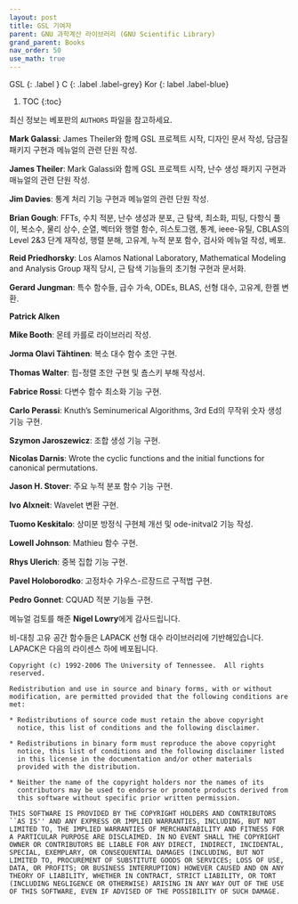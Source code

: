 ```yaml
---
layout: post
title: GSL 기여자
parent: GNU 과학계산 라이브러리 (GNU Scientific Library)
grand_parent: Books
nav_order: 50
use_math: true
---
```


GSL
{: .label }
C
{: .label .label-grey}
Kor
{: label .label-blue}

1. TOC
{:toc}



최신 정보는 베포판의  ``AUTHORS`` 파일을 참고하세요.

**Mark Galassi**: James Theiler와 함께 GSL 프로젝트 시작, 디자인 문서 작성, 담금질 패키지 구현과 메뉴얼의 관련 단원 작성.

**James Theiler**: Mark Galassi와 함께 GSL 프로젝트 시작, 난수 생성 패키지 구현과 매뉴얼의 관련 단원 작성.

**Jim Davies**: 통계 처리 기능 구현과 메뉴얼의 관련 단원 작성.

**Brian Gough**: FFTs, 수치 적분, 난수 생성과 분포, 근 탐색, 최소화, 피팅, 다항식 풀이, 복소수, 물리 상수, 순열, 벡터와 행렬 함수, 히스토그램, 통계, ieee-유틸, CBLAS의 Level 2&3 단계 재작성, 행렬 분해, 고유계, 누적 분포 함수, 검사와 메뉴얼 작성, 베포.

**Reid Priedhorsky**: Los Alamos National Laboratory, Mathematical Modeling and Analysis Group 재직 당시, 근 탐색 기능들의 초기형 구현과 문서화.

**Gerard Jungman**: 특수 함수들, 급수 가속, ODEs, BLAS, 선형 대수, 고유계, 한켈 변환.

**Patrick Alken**

**Mike Booth**: 몬테 카를로 라이브러리 작성.

**Jorma Olavi Tähtinen**: 복소 대수 함수 초안 구현.

**Thomas Walter**: 힙-정렬 초안 구현 및 춈스키 부해 작성서.

**Fabrice Rossi**: 다변수 함수 최소화 기능 구현.

**Carlo Perassi**: Knuth’s Seminumerical Algorithms, 3rd Ed의 무작위 숫자 생성 기능 구현.

**Szymon Jaroszewicz**: 조합 생성 기능 구현.

**Nicolas Darnis**: Wrote the cyclic functions and the initial functions for canonical permutations.

**Jason H. Stover**: 주요 누적 분포 함수 기능 구현.

**Ivo Alxneit**: Wavelet 변환 구현.

**Tuomo Keskitalo**: 상미분 방정식 구현체 개선 및 ode-initval2 기능 작성.

**Lowell Johnson**: Mathieu 함수 구현.

**Rhys Ulerich**: 중복 집합 기능 구현.

**Pavel Holoborodko**: 고정차수 가우스-르장드르 구적법 구현.

**Pedro Gonnet**: CQUAD 적분 기능들 구현.

메뉴얼 검토를 해준 **Nigel Lowry**에게 감사드립니다.

비-대칭 고유 공간 함수들은 LAPACK 선형 대수 라이브러리에 기반해있습니다. LAPACK은 다음의 라이센스 하에 베포됩니다.

    Copyright (c) 1992-2006 The University of Tennessee.  All rights reserved.

    Redistribution and use in source and binary forms, with or without
    modification, are permitted provided that the following conditions are
    met:

    * Redistributions of source code must retain the above copyright
      notice, this list of conditions and the following disclaimer.

    * Redistributions in binary form must reproduce the above copyright
      notice, this list of conditions and the following disclaimer listed
      in this license in the documentation and/or other materials
      provided with the distribution.

    * Neither the name of the copyright holders nor the names of its
      contributors may be used to endorse or promote products derived from
      this software without specific prior written permission.

    THIS SOFTWARE IS PROVIDED BY THE COPYRIGHT HOLDERS AND CONTRIBUTORS
    ``AS IS'' AND ANY EXPRESS OR IMPLIED WARRANTIES, INCLUDING, BUT NOT
    LIMITED TO, THE IMPLIED WARRANTIES OF MERCHANTABILITY AND FITNESS FOR
    A PARTICULAR PURPOSE ARE DISCLAIMED. IN NO EVENT SHALL THE COPYRIGHT
    OWNER OR CONTRIBUTORS BE LIABLE FOR ANY DIRECT, INDIRECT, INCIDENTAL,
    SPECIAL, EXEMPLARY, OR CONSEQUENTIAL DAMAGES (INCLUDING, BUT NOT
    LIMITED TO, PROCUREMENT OF SUBSTITUTE GOODS OR SERVICES; LOSS OF USE,
    DATA, OR PROFITS; OR BUSINESS INTERRUPTION) HOWEVER CAUSED AND ON ANY
    THEORY OF LIABILITY, WHETHER IN CONTRACT, STRICT LIABILITY, OR TORT
    (INCLUDING NEGLIGENCE OR OTHERWISE) ARISING IN ANY WAY OUT OF THE USE
    OF THIS SOFTWARE, EVEN IF ADVISED OF THE POSSIBILITY OF SUCH DAMAGE.